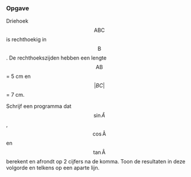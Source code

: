 ### Opgave

Driehoek $$\mathsf{ABC}$$ is rechthoekig in $$\mathsf{B}$$. De rechthoekszijden hebben een lengte $$\mathsf{AB}$$ = 5 cm en $$|BC|$$ = 7 cm.

Schrijf een programma dat $$\sin \hat A$$, $$\mathsf{\cos \hat A}$$ en $$\mathsf{\tan \hat A}$$ berekent en afrondt op 2 cijfers na de komma. Toon de resultaten in deze volgorde en telkens op een aparte lijn.
